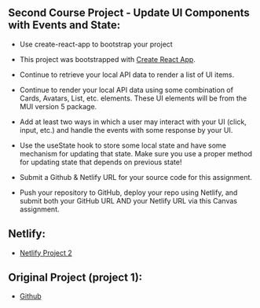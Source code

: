 ## Second Course Project - Update UI Components with Events and State:
- Use create-react-app to bootstrap your project

- This project was bootstrapped with [Create React App](https://github.com/facebook/create-react-app).

- Continue to retrieve your local API data to render a list of UI items.

- Continue to render your local API data using some combination of Cards, Avatars, List, etc. elements. These UI elements will be from the MUI version 5 package.

- Add at least two ways in which a user may interact with your UI (click, input, etc.) and handle the events with some response by your UI.

- Use the useState hook to store some local state and have some mechanism for updating that state. Make sure you use a proper method for updating state that depends on previous state!

- Submit a Github & Netlify URL for your source code for this assignment.


- Push your repository to GitHub, deploy your repo using Netlify, and submit both your GitHub URL AND your Netlify URL via this Canvas assignment.

## Netlify:
- [Netlify Project 2](https://initial-react-app-pt2.netlify.app/)

## Original Project (project 1):
- [Github](https://github.com/maggiemcc/inital-react-project)

